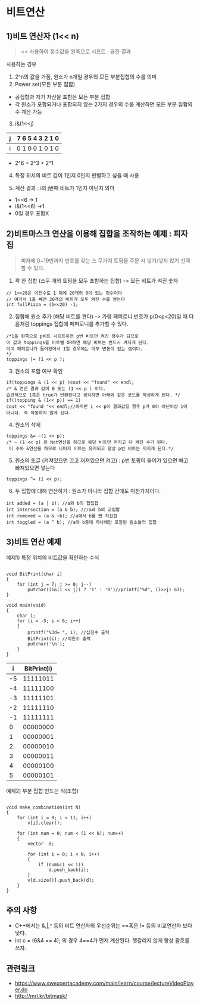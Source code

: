 비트연산
=============
1)비트 연산자 (1<< n)
-------------
> << 사용하여 정수값을 왼쪽으로 시프트 : 곱한 결과

사용하는 경우
1. 2^n의 값을 가짐, 원소가 n개일 경우의 모든 부분집합의 수를 의미
2. Power set(모든 부분 집합)
 - 공집합과 자기 자신을 포함은 모든 부분 집합
 - 각 원소가 포함되거나 포함되지 않는 2가지 경우의 수를 계산하면 모든 부분 집합의 수 계산 가능

3. i&(1<<j)

j|7 6 5 4 3 2 1 0
-|---------------
i|0 1 0 0 1 0 1 0

* 2^6 + 2^3 + 2^1
4. 특정 위치의 비트 값이 1인지 0인지 판별하고 싶을 때 사용

5. 계산 결과 : i의 j번째 비트가 1인지 아닌지 의미

* 1<<6 -> 1
* i&(1<<6) ->1
* 0일 경우 포함X

 
2)비트마스크 연산을 이용해 집합을 조작하는 예제 : 피자집
-------------
> 피자에 0~19번까지 번호를 갖는 스 무가지 토핑을 주문 시 넣기/넣지 않기 선택 할 수 있다.
1. 꽉 찬 집합 (스무 개의 토핑을 모두 포함하는 집합) -> 모든 비트가 켜진 숫자
<pre><code>// 1<<20은 이진수로 1 뒤에 20개의 0이 있는 정수이다
// 여기서 1을 빼면 20개의 비트가 모두 켜진 수를 얻는다
int fullPizza = (1<<20) -1;</code></pre>

2. 집합에 원소 추가 (해당 비트를 켠다) -> 가령 페퍼로니 번호가 p(0<p<20)일 때 다음처럼 toppings 집합에 페퍼로니를 추가할 수 있다.
<pre><code>/*1을 왼쪽으로 p비트 시프트하면 p번 비트만 켜진 정수가 되므로 
이 값과 toppings를 비트별 OR하면 해당 비트는 반드시 켜지게 된다.
이미 페퍼로니가 들어있어서 1일 경우에는 아무 변동이 없는 셈이다. 
*/
toppings |= (1 << p );</code></pre>

3. 원소의 포함 여부 확인
<pre><code>if(toppings & (1 << p) )cout << "found" << endl;
/* & 연산 결과 값이 0 또는 (1 << p ) 이다. 
습관적으로 1혹은 true가 반환된다고 생각하면 아래와 같은 코드를 작성하게 된다. */
if((topping & (1<< p)) == 1)
cout << "found "<< endl;//하지만 1 << p이 결과값일 경우 p가 0이 아닌이상 1이 아니다. 즉 작동하지 않게 된다.</code></pre>

4. 원소의 삭제
<pre><code>toppings &= ~(1 << p);
/* ~ (1 << p) 은 Not연산을 하므로 해당 비트만 꺼지고 다 켜진 수가 된다.
 이 수와 &연산을 하므로 나머지 비트는 유지되고 항상 p번 비트는 꺼지게 된다.*/</code></pre>

5. 원소의 토글 (켜져있으면 끄고 꺼져있으면 켜고) : p번 토핑이 들어가 있으면 빼고 빠져있으면 넣는다
<pre><code>toppings ^= (1 << p);</code></pre>

6. 두 집합에 대해 연산하기 : 원소가 아니라 집합 간에도 마찬가지이다.
<pre><code>int added = (a | b); //a와 b의 합집합
int intersection = (a & b); ///a와 b의 교집합
int removed = (a & ~b); //a에서 b를 뺀 차집합
int toggled = (a ^ b); //a와 b중에 하나에만 포함된 원소들의 집합</code></pre>

3)비트 연산 예제
----------------
예제1) 특정 위치의 비트값을 확인하는 수식
<pre><code>
void BitPrint(char i)
{
	for (int j = 7; j >= 0; j--)
		putchar((i&(1 << j)) ? '1' : '0')//printf("%d", (i>>j) &1);
}

void main(void)
{
	char i;
	for (i = -5; i < 6; i++)
	{
		printf("%3d= ", i); //십진수 출력
		BitPrint(i); //이진수 출력
		putchar('\n');
	}
}
</code></pre>

 i |BitPrint(i) 
---|---------
-5 | 11111011
-4 | 11111100
-3 | 11111101
-2 | 11111110
-1 | 11111111
 0 | 00000000
 1 | 00000001
 2 | 00000010
 3 | 00000011
 4 | 00000100
 5 | 00000101

예제2) 부분 집합 만드는 식(조합)
<pre><code>
void make_combination(int N)
{
	for (int i = 0; i < 11; i++)
		v[i].clear();

	for (int num = 0; num < (1 << N); num++)
	{
		vector <int> d;

		for (int i = 0; i < N; i++)
		{
			if (num&(1 << i))
				d.push_back(i);
		}
		v[d.size()].push_back(d);
	}
}
</code></pre>

## 주의 사항
- C++에서는 &,|,^ 등의 비트 연산자의 우선순위는 ==혹은 != 등의 비교연산자 보다 낮다.
- int c = (6&4 == 4); 의 경우 4==4가 먼저 계산된다. 헷갈리지 않게 항상 괄호를 쓰자.

## 관련링크
- <https://www.swexpertacademy.com/main/learn/course/lectureVideoPlayer.do>
- <http://mrl.kr/bitmask/>
